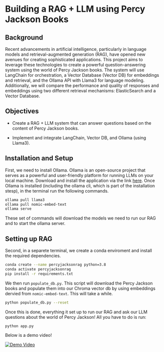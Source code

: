 # Building a RAG + LLM using Percy Jackson Books

## Background
Recent advancements in artificial intelligence, particularly in language models and retrieval-augmented generation (RAG), have opened new avenues for creating sophisticated applications. This project aims to leverage these technologies to create a powerful question-answering system using the world of Percy Jackson books. The system will use LangChain for orchestration, a Vector Database (Vector DB) for embeddings and retrieval, and the Ollama API with Llama3 for language modeling. Additionally, we will compare the performance and quality of responses and embeddings using two different retrieval mechanisms: ElasticSearch and a Vector Database.

## Objectives
- Create a RAG + LLM system that can answer questions based on the content of Percy Jackson books.

- Implement and integrate LangChain, Vector DB, and Ollama (using Llama3).


## Installation and Setup
First, we need to install Ollama. Ollama is an open-source project that serves as a powerful and user-friendly platform for running LLMs on your local machine. Download and install the application via the link [here](https://ollama.com/download). Once Ollama is installed (including the ollama cli, which is part of the installation stesp), in the terminal run the following commands.

```bash
ollama pull llama3
ollama pull nomic-embed-text
ollama serve
```

These set of commands will download the models we need to run our RAG and to start the ollama server.


## Setting up RAG
Second, in a separete terminal, we create a conda enviroment and install the required dependencies.
```bash
conda create --name percyjacksonrag python=3.8
conda activate percyjacksonrag
pip install -r requirements.txt
```

We then run `populate_db.py`. This script will download the Percy Jackson books and populate them into our Chroma vector db by using embeddings dervied from `nomic-embed-text`. This will take a while.

```bash
python populate_db.py --reset
```

Once this is done, everything it set up to run our RAG and ask our LLM questions about the world of Percy Jackson! All you have to do is run:

```bash
python app.py
```

Below is a demo video! 

[![Demo Video](https://img.youtube.com/vi/d46U_W_QdF4/0.jpg)](https://www.youtube.com/watch?v=d46U_W_QdF4)